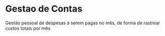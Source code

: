 # Gestao de Contas

Gestão pessoal de despesas à serem pagas no mês, de forma de rastrear custos totais por mês